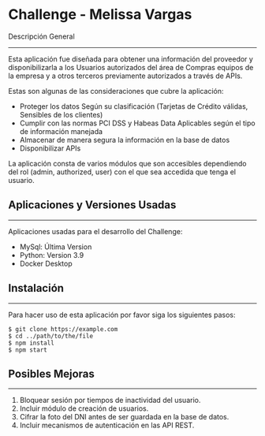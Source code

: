 # Challenge - Melissa Vargas
Descripción General
***
Esta aplicación fue diseñada para obtener una información del proveedor y disponibilizarla a los Usuarios autorizados del área de Compras equipos de la empresa y a otros terceros previamente autorizados a través de APIs. 

Estas son algunas de las consideraciones que cubre la aplicación:

* Proteger los datos Según su clasificación (Tarjetas de Crédito válidas, Sensibles de los clientes)
* Cumplir con las normas PCI DSS y Habeas Data Aplicables según el tipo de información manejada
* Almacenar de manera segura la información en la base de datos
* Disponibilizar APIs

La aplicación consta de varios módulos que son accesibles dependiendo del rol (admin, authorized, user) con el que sea accedida que tenga el usuario.

## Aplicaciones y Versiones Usadas
***
Aplicaciones usadas para el desarrollo del Challenge:
* MySql: Última Version
* Python: Version 3.9
* Docker Desktop

## Instalación
***
Para hacer uso de esta aplicación por favor siga los siguientes pasos: 
```
$ git clone https://example.com
$ cd ../path/to/the/file
$ npm install
$ npm start
```

## Posibles Mejoras
***
1. Bloquear sesión por tiempos de inactividad del usuario.
2. Incluir módulo de creación de usuarios.
3. Cifrar la foto del DNI antes de ser guardada en la base de datos.
4. Incluir mecanismos de autenticación en las API REST.
